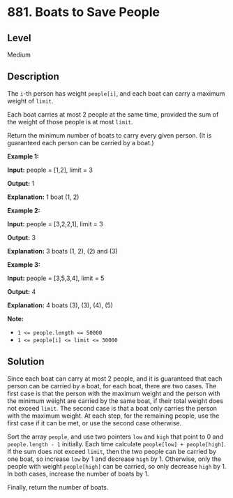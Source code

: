 # 881. Boats to Save People
## Level
Medium

## Description
The `i`-th person has weight `people[i]`, and each boat can carry a maximum weight of `limit`.

Each boat carries at most 2 people at the same time, provided the sum of the weight of those people is at most `limit`.

Return the minimum number of boats to carry every given person.  (It is guaranteed each person can be carried by a boat.)

**Example 1:**

**Input:** people = [1,2], limit = 3

**Output:** 1

**Explanation:** 1 boat (1, 2)

**Example 2:**

**Input:** people = [3,2,2,1], limit = 3

**Output:** 3

**Explanation:** 3 boats (1, 2), (2) and (3)

**Example 3:**

**Input:** people = [3,5,3,4], limit = 5

**Output:** 4

**Explanation:** 4 boats (3), (3), (4), (5)

**Note:**

* `1 <= people.length <= 50000`
* `1 <= people[i] <= limit <= 30000`

## Solution
Since each boat can carry at most 2 people, and it is guaranteed that each person can be carried by a boat, for each boat, there are two cases. The first case is that the person with the maximum weight and the person with the minimum weight are carried by the same boat, if their total weight does not exceed `limit`. The second case is that a boat only carries the person with the maximum weight. At each step, for the remaining people, use the first case if it can be met, or use the second case otherwise.

Sort the array `people`, and use two pointers `low` and `high` that point to 0 and `people.length - 1` initially. Each time calculate `people[low] + people[high]`. If the sum does not exceed `limit`, then the two people can be carried by one boat, so increase `low` by 1 and decrease `high` by 1. Otherwise, only the people with weight `people[high]` can be carried, so only decrease `high` by 1. In both cases, increase the number of boats by 1.

Finally, return the number of boats.
